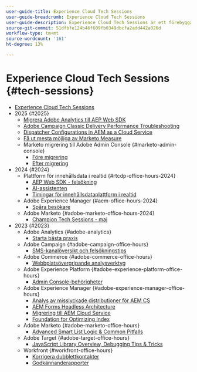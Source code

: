 ```yaml
---
user-guide-title: Experience Cloud Tech Sessions
user-guide-breadcrumb: Experience Cloud Tech Sessions
user-guide-description: Experience Cloud Tech Sessions är ett förebyggande sätt att hantera alla fall genom att erbjuda kunderna lösningsspecifika webbinarier.
source-git-commit: 51dfbfe124b46f609fb0349dbcfa2add442a026d
workflow-type: tm+mt
source-wordcount: '161'
ht-degree: 13%

---
```



# Experience Cloud Tech Sessions {#tech-sessions}

+ [Experience Cloud Tech Sessions](overview.md)
+ 2025 {#2025}
   + [Migrera Adobe Analytics till AEP Web SDK](2025/migrate-analytics-to-aep-web-sdk.md)
   + [Adobe Campaign Classic Delivery Performance Troubleshooting](2025/acc-delivery-performance.md)
   + [Dispatcher Configurations in AEM as a Cloud Service](2025/dispatcher-configurations.md)
   + [Få ut mesta möjliga av Marketo Measure](2025/getting-most-marketo-measure.md)
   + Marketo migrering till Adobe Admin Console {#marketo-admin-console}
      + [Före migrering](2025/marketo-pre-migration.md)
      + [Efter migrering](2025/marketo-post-migration.md)
+ 2024 {#2024}
   + Plattform för innehållsdata i realtid {#rtcdp-office-hours-2024}
      + [AEP Web SDK - felsökning](2024/aep-web-sdk-troubleshooting.md)
      + [AI-assistenten](2024/ai-assistant.md)
      + [Timingar för innehållsdataplattform i realtid](2024/rtcdp-timings.md)
   + Adobe Experience Manager {#aem-office-hours-2024}
      + [Spåra besökare](2024/tracking-visitors.md)
   + Adobe Marketo {#adobe-marketo-office-hours-2024}
      + [Champion Tech Sessions - maj](2024/champion-office-hours.md)
+ 2023 {#2023}
   + Adobe Analytics {#adobe-analytics}
      + [Starta bästa praxis](2023/launch-best-practices.md)
   + Adobe Campaign {#adobe-campaign-office-hours}
      + [SMS-kanalöversikt och felsökningstips](2023/ac-sms-channel-overview.md)
   + Adobe Commerce {#adobe-commerce-office-hours}
      + [Webbplatsövergripande analysverktyg](2023/site-wide-analysis-tool.md)
   + Adobe Experience Platform {#adobe-experience-platform-office-hours}
      + [Admin Console-behörigheter](2023/aep-admin-console-permissions.md)
   + Adobe Experience Manager {#adobe-experience-manager-office-hours}
      + [Analys av misslyckade distributioner för AEM CS](2023/aem-deployment-failures-analysis.md)
      + [AEM Forms Headless Architecture](2023/aem-forms-headless-architecture.md)
      + [Migrering till AEM Cloud Service](2023/migration-aemcs.md)
      + [Foundation for Optimizing Index](2023/optimize-indexes-aemcs.md)
   + Adobe Marketo {#adobe-marketo-office-hours}
      + [Advanced Smart List Logic &amp; Common Pitfalls](2023/marketo-common-pitfalls.md)
   + Adobe Target {#adobe-target-office-hours}
      + [JavaScript Library Overview, Debugging Tips &amp; Tricks](2023/target-debugging-tips-and-tricks.md)
   + Workfront {#workfront-office-hours}
      + [Korrigera dubblettkontakter](2023/workfront-fix-duplicate-contacts.md)
      + [Godkännanderapporter](2023/workfront-proof-approval-reports.md)